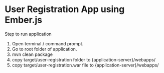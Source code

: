 # User Registration App using Ember.js

Step to run application 

1. Open terminal / command prompt.
2. Go to root folder of application.
3. mvn clean package
4. copy target/user-registration folder to {application-server}/webapps/
5. copy target/user-registration.war file to {application-server}/webapps/
